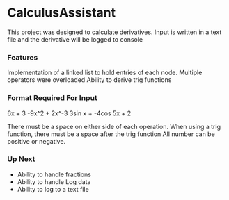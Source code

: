 # CalculusAssistant

This project was designed to calculate derivatives.
Input is written in a text file and the derivative will be logged to console

### Features
Implementation of a linked list to hold entries of each node.
Multiple operators were overloaded
Ability to derive trig functions

### Format Required For Input
6x + 3
-9x^2 + 2x^-3
3sin x + -4cos 5x + 2

There must be a space on either side of each operation. 
When using a trig function, there must be a space after the trig function
All number can be positive or negative. 

### Up Next
 - Ability to handle fractions
 - Ability to handle Log data
 - Ability to log to a text file
